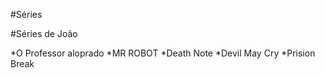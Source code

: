 #Séries

#Séries de João

*O Professor aloprado
*MR ROBOT
*Death Note
*Devil May Cry
*Prision Break

